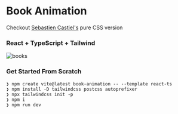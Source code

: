 # Book Animation

Checkout [Sebastien Castiel's](https://scastiel.dev/3dbook) pure CSS version

### React + TypeScript + Tailwind

![books](./src/assets/books.gif)

### Get Started From Scratch

```
❯ npm create vite@latest book-animation -- --template react-ts
❯ npm install -D tailwindcss postcss autoprefixer
❯ npx tailwindcss init -p
❯ npm i
❯ npm run dev
```
